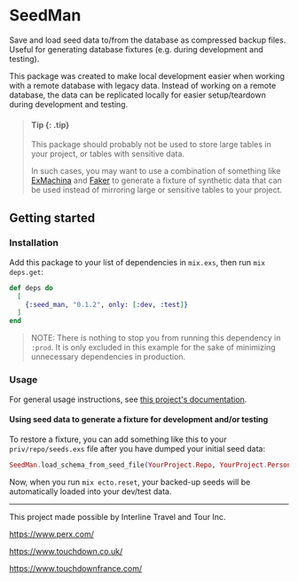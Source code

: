 # SeedMan

Save and load seed data to/from the database as compressed backup files. Useful for generating database fixtures (e.g. during development and testing).

This package was created to make local development easier when working with a remote database with legacy data. Instead of working on a remote database, the data can be replicated locally for easier setup/teardown during development and testing.

> #### Tip {: .tip}
>
> This package should probably not be used to store large tables in your project, or tables with sensitive data.
>
> In such cases, you may want to use a combination of something like [ExMachina](https://github.com/beam-community/ex_machina) and [Faker](https://github.com/elixirs/faker) to generate a fixture of synthetic data that can be used instead of mirroring large or sensitive tables to your project.

## Getting started

### Installation

Add this package to your list of dependencies in `mix.exs`, then run `mix deps.get`:

```elixir
def deps do
  [
    {:seed_man, "0.1.2", only: [:dev, :test]}
  ]
end
```

> NOTE: There is nothing to stop you from running this dependency in `:prod`. It is only excluded in this example for the sake of minimizing unnecessary dependencies in production.

### Usage

For general usage instructions, see [this project's documentation](https://hexdocs.pm/bulk_upsert/BulkUpsert.html).

#### Using seed data to generate a fixture for development and/or testing

To restore a fixture, you can add something like this to your `priv/repo/seeds.exs` file after you have dumped your initial seed data:

```elixir
SeedMan.load_schema_from_seed_file(YourProject.Repo, YourProject.Persons.Person)
```

Now, when you run `mix ecto.reset`, your backed-up seeds will be automatically loaded into your
dev/test data.

---

This project made possible by Interline Travel and Tour Inc.

https://www.perx.com/

https://www.touchdown.co.uk/

https://www.touchdownfrance.com/
